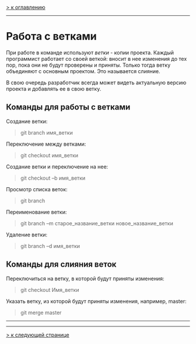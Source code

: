 [> к оглавлению](/readme.md)

___

# Работа с ветками

При работе в команде используют _ветки_ - копии проекта. Каждый программист работает со своей веткой: вносит в нее изменения до тех пор, пока они не будут проверены и приняты. Только тогда ветку объединяют с основным проектом. Это называется слияние.

В свою очередь разработчик всегда может видеть актуальную версию проекта и добавлять ее в свою ветку.

## Команды для работы с ветками

Создание ветки:

> git branch имя_ветки

Переключение между ветками:

> git checkout имя_ветки

Создание ветки и переключение на нее:

> git checkout –b имя_ветки

Просмотр списка веток:

> git branch

Переименование ветки:

> git branch –m старое_название_ветки новое_название_ветки

Удаление ветки:

> git branch –d имя_ветки

## Команды для слияния веток

Переключиться на ветку, в которой будут приняты изменения:

> git checkout Имя_ветки

Указать ветку, из которой будут приняты изменения, например, master:

> git merge master




___
___

[> к следующей странице](/conflicts.md)